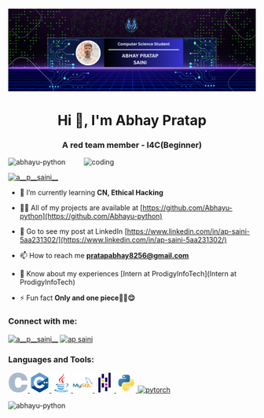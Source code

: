 ![logo](https://github.com/Abhayu-python/Abhayu-python/blob/main/Github%20page.png)

<h1 align="center">Hi 👋, I'm Abhay Pratap</h1>
<h3 align="center">A red team member - I4C(Beginner)</h3>

<img align="right" alt="coding" width="350" src="https://ethiack.com/hubfs/city-min.gif?width=914&height=1134&name=city-min.gif">


<p align="left"> <img src="https://komarev.com/ghpvc/?username=abhayu-python&label=Profile%20views&color=0e75b6&style=flat" alt="abhayu-python" /> </p>

<p align="left"> <a href="https://twitter.com/a__p__saini__" target="blank"><img src="https://img.shields.io/twitter/follow/a__p__saini__?logo=twitter&style=for-the-badge" alt="a__p__saini__" /></a> </p>

- 🌱 I’m currently learning **CN, Ethical Hacking**

- 👨‍💻 All of my projects are available at [https://github.com/Abhayu-python](https://github.com/Abhayu-python)

- 📝 Go to see my post at LinkedIn [https://www.linkedin.com/in/ap-saini-5aa231302/](https://www.linkedin.com/in/ap-saini-5aa231302/)

- 📫 How to reach me **pratapabhay8256@gmail.com**

- 📄 Know about my experiences [Intern at ProdigyInfoTech](Intern at ProdigyInfoTech)

- ⚡ Fun fact **Only and one piece☝🏻😌**

<h3 align="left">Connect with me:</h3>
<p align="left">
<a href="https://twitter.com/a__p__saini__" target="blank"><img align="center" src="https://raw.githubusercontent.com/rahuldkjain/github-profile-readme-generator/master/src/images/icons/Social/twitter.svg" alt="a__p__saini__" height="30" width="40" /></a>
<a href="https://linkedin.com/in/ap saini" target="blank"><img align="center" src="https://raw.githubusercontent.com/rahuldkjain/github-profile-readme-generator/master/src/images/icons/Social/linked-in-alt.svg" alt="ap saini" height="30" width="40" /></a>
</p>

<h3 align="left">Languages and Tools:</h3>
<p align="left"> <a href="https://www.cprogramming.com/" target="_blank" rel="noreferrer"> <img src="https://raw.githubusercontent.com/devicons/devicon/master/icons/c/c-original.svg" alt="c" width="40" height="40"/> </a> <a href="https://www.w3schools.com/cpp/" target="_blank" rel="noreferrer"> <img src="https://raw.githubusercontent.com/devicons/devicon/master/icons/cplusplus/cplusplus-original.svg" alt="cplusplus" width="40" height="40"/> </a> <a href="https://www.java.com" target="_blank" rel="noreferrer"> <img src="https://raw.githubusercontent.com/devicons/devicon/master/icons/java/java-original.svg" alt="java" width="40" height="40"/> </a> <a href="https://www.mysql.com/" target="_blank" rel="noreferrer"> <img src="https://raw.githubusercontent.com/devicons/devicon/master/icons/mysql/mysql-original-wordmark.svg" alt="mysql" width="40" height="40"/> </a> <a href="https://pandas.pydata.org/" target="_blank" rel="noreferrer"> <img src="https://raw.githubusercontent.com/devicons/devicon/2ae2a900d2f041da66e950e4d48052658d850630/icons/pandas/pandas-original.svg" alt="pandas" width="40" height="40"/> </a> <a href="https://www.python.org" target="_blank" rel="noreferrer"> <img src="https://raw.githubusercontent.com/devicons/devicon/master/icons/python/python-original.svg" alt="python" width="40" height="40"/> </a> <a href="https://pytorch.org/" target="_blank" rel="noreferrer"> <img src="https://www.vectorlogo.zone/logos/pytorch/pytorch-icon.svg" alt="pytorch" width="40" height="40"/> </a> </p>

<p><img align="center" src="https://github-readme-stats.vercel.app/api/top-langs?username=abhayu-python&show_icons=true&locale=en&layout=compact" alt="abhayu-python" /></p>
